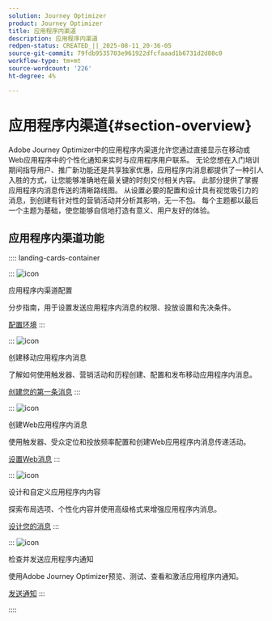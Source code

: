 ```yaml
---
solution: Journey Optimizer
product: Journey Optimizer
title: 应用程序内渠道
description: 应用程序内渠道
redpen-status: CREATED_||_2025-08-11_20-36-05
source-git-commit: 79fdb9535703e961922dfcfaaad1b6731d2d88c0
workflow-type: tm+mt
source-wordcount: '226'
ht-degree: 4%

---
```



# 应用程序内渠道{#section-overview}

Adobe Journey Optimizer中的应用程序内渠道允许您通过直接显示在移动或Web应用程序中的个性化通知来实时与应用程序用户联系。 无论您想在入门培训期间指导用户、推广新功能还是共享独家优惠，应用程序内消息都提供了一种引人入胜的方式，让您能够准确地在最关键的时刻交付相关内容。 此部分提供了掌握应用程序内消息传送的清晰路线图。 从设置必要的配置和设计具有视觉吸引力的消息，到创建有针对性的营销活动并分析其影响，无一不包。 每个主题都以最后一个主题为基础，使您能够自信地打造有意义、用户友好的体验。

## 应用程序内渠道功能

:::: landing-cards-container

:::
![icon](https://cdn.experienceleague.adobe.com/icons/gear.svg)

应用程序内渠道配置

分步指南，用于设置发送应用程序内消息的权限、投放设置和先决条件。

[配置环境](../using/in-app/inapp-configuration.md)
:::

:::
![icon](https://cdn.experienceleague.adobe.com/icons/list-check.svg)

创建移动应用程序内消息

了解如何使用触发器、营销活动和历程创建、配置和发布移动应用程序内消息。

[创建您的第一条消息](../using/in-app/create-in-app.md)
:::

:::
![icon](https://cdn.experienceleague.adobe.com/icons/puzzle-piece.svg)

创建Web应用程序内消息

使用触发器、受众定位和投放频率配置和创建Web应用程序内消息传递活动。

[设置Web消息](../using/in-app/create-in-app-web.md)
:::

:::
![icon](https://cdn.experienceleague.adobe.com/icons/paint-brush.svg)

设计和自定义应用程序内内容

探索布局选项、个性化内容并使用高级格式来增强应用程序内消息。

[设计您的消息](../using/in-app/design-in-app.md)
:::

:::
![icon](https://cdn.experienceleague.adobe.com/icons/paper-plane.svg)

检查并发送应用程序内通知

使用Adobe Journey Optimizer预览、测试、查看和激活应用程序内通知。

[发送通知](../using/in-app/send-in-app.md)
:::

::::
